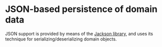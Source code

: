 # JSON-based persistence of domain data

JSON support is provided by means of the [Jackson library](https://github.com/FasterXML/jackson), and uses its technique for serializing/deserializing domain objects.
